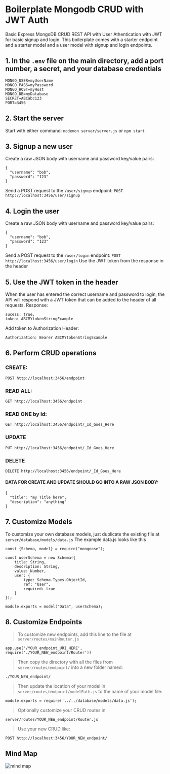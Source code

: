 # Boilerplate Mongodb CRUD with JWT Auth
Basic Express MongoDB CRUD REST API with User Athentication with JWT for basic signup and login. This boilerplate comes with a starter endpoint and a starter model and a user model with signup and login endpoints.

## 1. In the `.env` file on the main directory, add a port number, a secret, and your database credentials
```
MONGO_USER=myUserName
MONGO_PASS=myPassword
MONGO_HOST=myHost
MONGO_DB=myDatabase
SECRET=ABCabc123
PORT=3456
```
## 2. Start the server
Start with either command:
 ```nodemon server/server.js```
 or
 ```npm start```
## 3. Signup a new user
Create a raw JSON body with username and password key/value pairs:
```
{
  "username": "bob",
  "password": "123"
}
```
Send a POST request to the `/user/signup` endpoint:
```POST http://localhost:3456/user/signup```
## 4. Login the user
Create a raw JSON body with username and password key/value pairs:
```
{
  "username": "bob",
  "password": "123"
}
```
Send a POST request to the `/user/login` endpoint:
```POST http://localhost:3456/user/login```
Use the JWT token from the response in the header

## 5. Use the JWT token in the header
When the user has entered the correct username and password to login, the API will respond with a JWT token that can be added to the header of all requests.
Response:
```
sucess: true,
token: ABCMYtokenStringExample
```
Add token to Authorization Header:
```
Authorization: Bearer ABCMYtokenStringExample
```
## 6. Perform CRUD operations
### CREATE:

 ```POST http://localhost:3456/endpoint```
 
### READ ALL:

 ```GET http://localhost:3456/endpoint```
 
### READ ONE by Id:

 ```GET http://localhost:3456/endpoint/_Id_Goes_Here```
### UPDATE
 ```PUT http://localhost:3456/endpoint/_Id_Goes_Here```
### DELETE
 ```DELETE http://localhost:3456/endpoint/_Id_Goes_Here```

#### DATA FOR CREATE AND UPDATE SHOULD GO INTO A RAW JSON BODY:
```
{
  "title": "my Title here",
  "description": "anything"
}
```

## 7. Customize Models
To customize your own database models, just duplicate the existing file at `server/database/models/data.js`
The example data.js looks like this
```
const {Schema, model} = require("mongoose");

const userSchema = new Schema({  
    title: String,
    description: String,
    value: Number,
    user: {
        type: Schema.Types.ObjectId,
        ref: "User",
        required: true
    }
});

module.exports = model("Data", userSchema);
```
## 8. Customize Endpoints
> To customize new endpoints, add this line to the file at `server/routes/mainRouter.js`
```
app.use('/YOUR_endpoint_URI_HERE', require('./YOUR_NEW_endpoint/Router'))
```
> Then copy the directory with all the files from ```server/routes/endpoint/``` into a new folder named: 
```
./YOUR_NEW_endpoint/
```
> Then update the location of your model in `server/routes/endpoint/modelPath.js` to the name of your model file:
```
module.exports = require('../../database/models/data.js');
```
> Optionally customize your CRUD routes in 
```
server/routes/YOUR_NEW_endpoint/Router.js
```
> Use your new CRUD like:
```
POST http://localhost:3456/YOUR_NEW_endpoint/
```
## Mind Map

![mind map](https://github.com/fromjdobson/boilerplate-mongodb-crud/blob/master/mindmap.png)
